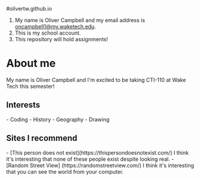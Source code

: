 

#olivertw.github.io
1. My name is Oliver Campbell and my email address is oncampbell1@my.waketech.edu.
2. This is my school account.
3. This repository will hold assignments!

<h1>About me</h1>
My name is Oliver Campbell and I'm excited to be taking CTI-110 at Wake Tech this semester!

<h2>Interests</h2>
- Coding
- History
- Geography
- Drawing
<h2>Sites I recommend</h2>
- [This person does not exist](https://thispersondoesnotexist.com/) I think it's interesting that none of these people exist despite looking real.
- [Random Street View] (https://randomstreetview.com/) I think it's interesting that you can see the world from your computer. 
